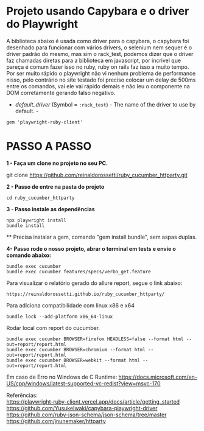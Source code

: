 # Projeto usando Capybara e o driver do Playwright

A biblioteca abaixo é usada como driver para o capybara, o capybara foi desenhado para funcionar com vários drivers, o selenium nem sequer é o driver padrão do mesmo, mas sim o rack_test, podemos dizer que o driver faz chamadas diretas para a biblioteca em javascript, por incrivel que pareça é comum fazer isso no ruby, ruby on rails faz isso a muito tempo. Por ser muito rápido o playwright não vi nenhum problema de performance nisso, pelo contrário no site testado foi preciso colocar um delay de 500ms entre os comandos, vai ele vai rápido demais e não leu o componente na DOM corretamente gerando falso negativo.

- *default_driver* (Symbol = `:rack_test`) - The name of the driver to use by default. -

```
gem 'playwright-ruby-client'
```

# PASSO A PASSO

**1 - Faça um clone no projeto no seu PC.**

git clone https://github.com/reinaldorossetti/ruby_cucumber_httparty.git

**2 - Passo de entre na pasta do projeto**
```
cd ruby_cucumber_httparty
```
**3 - Passo instale as dependências**
```
npx playwright install
bundle install
```
** Precisa instalar a gem, comando "gem install bundle", sem aspas duplas.

**4- Passo rode o nosso projeto, abrar o terminal em tests e envie o comando abaixo:**

```
bundle exec cucumber
bundle exec cucumber features/specs/verbo_get.feature
```
Para visualizar o relatório gerado do allure report, segue o link abaixo:
```
https://reinaldorossetti.github.io/ruby_cucumber_httparty/
```
Para adiciona compatibilidade com linux x86 e x64
```
bundle lock --add-platform x86_64-linux
```
Rodar local com report do cucumber.
```
bundle exec cucumber BROWSER=firefox HEADLESS=false --format html --out=report/report.html
bundle exec cucumber BROWSER=chromium --format html --out=report/report.html
bundle exec cucumber BROWSER=webkit --format html --out=report/report.html
```

Em caso de Erro no Windows de C Runtime:
https://docs.microsoft.com/en-US/cpp/windows/latest-supported-vc-redist?view=msvc-170

Referências:  
https://playwright-ruby-client.vercel.app/docs/article/getting_started  
https://github.com/YusukeIwaki/capybara-playwright-driver  
https://github.com/ruby-json-schema/json-schema/tree/master  
https://github.com/jnunemaker/httparty  
